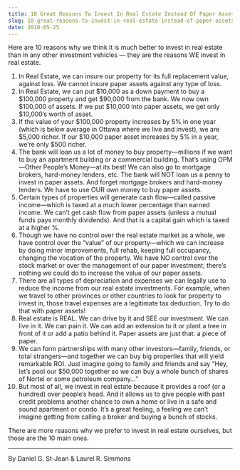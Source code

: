 ```yaml
---
title: 10 Great Reasons To Invest In Real Estate Instead Of Paper Assets
slug: 10-great-reasons-to-invest-in-real-estate-instead-of-paper-assets
date: 2010-05-25
---
```


Here are 10 reasons why we think it is much better to invest in real estate than in any other investment vehicles — they are the reasons WE invest in real estate.

1. In Real Estate, we can insure our property for its full replacement value, against loss. We cannot insure paper assets against any type of loss.
2. In Real Estate, we can put $10,000 as a down payment to buy a $100,000 property and get $90,000 from the bank. We now own $100,000 of assets. If we put $10,000 into paper assets, we get only $10,000’s worth of asset.
3. If the value of your $100,000 property increases by 5% in one year (which is below average in Ottawa where we live and invest), we are $5,000 richer. If our $10,000 paper asset increases by 5% in a year, we’re only $500 richer.
4. The bank will loan us a lot of money to buy property—millions if we want to buy an apartment building or a commercial building. That’s using OPM—Other People’s Money—at its best! We can also go to mortgage brokers, hard-money lenders, etc. The bank will NOT loan us a penny to invest in paper assets. And forget mortgage brokers and hard-money lenders. We have to use OUR own money to buy paper assets.
5. Certain types of properties will generate cash flow—called passive income—which is taxed at a much lower percentage than earned income. We can’t get cash flow from paper assets (unless a mutual funds pays monthly dividends). And that is a capital gain which is taxed at a higher %.
6. Though we have no control over the real estate market as a whole, we have control over the “value” of our property—which we can increase by doing minor improvements, full rehab, keeping full occupancy, changing the vocation of the property. We have NO control over the stock market or over the management of our paper investment; there’s nothing we could do to increase the value of our paper assets.
7. There are all types of depreciation and expenses we can legally use to reduce the income from our real estate investments. For example, when we travel to other provinces or other countries to look for property to invest in, those travel expenses are a legitimate tax deduction. Try to do that with paper assets!
8. Real estate is REAL. We can drive by it and SEE our investment. We can live in it. We can pain it. We can add an extension to it or plant a tree in front of it or add a patio behind it. Paper assets are just that: a piece of paper.
9. We can form partnerships with many other investors—family, friends, or total strangers—and together we can buy big properties that will yield remarkable ROI. Just imagine going to family and friends and say “Hey, let’s pool our $50,000 together so we can buy a whole bunch of shares of Nortel or some petroleum company…”
10. But most of all, we invest in real estate because it provides a roof (or a hundred) over people’s head. And it allows us to give people with past credit problems another chance to own a home or live in a safe and sound apartment or condo. It’s a great feeling, a feeling we can’t imagine getting from calling a broker and buying a bunch of stocks.

There are more reasons why we prefer to invest in real estate ourselves, but those are the 10 main ones.

---
By Daniel G. St-Jean & Laurel R. Simmons
